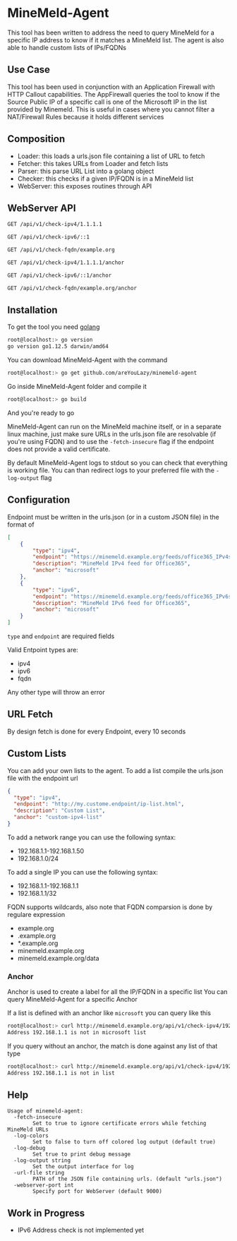# MineMeld-Agent

This tool has been written to address the need to query MineMeld for a specific IP address to know if it matches a MineMeld list.
The agent is also able to handle custom lists of IPs/FQDNs

## Use Case

This tool has been used in conjunction with an Application Firewall with HTTP Callout capabilities.
The AppFirewall queries the tool to know if the Source Public IP of a specific call is one of the Microsoft IP in the list provided by Minemeld.
This is useful in cases where you cannot filter a NAT/Firewall Rules because it holds different services

## Composition

- Loader: this loads a urls.json file containing a list of URL to fetch
- Fetcher: this takes URLs from Loader and fetch lists
- Parser: this parse URL List into a golang object
- Checker: this checks if a given IP/FQDN is in a MineMeld list
- WebServer: this exposes routines through API

## WebServer API

```bash
GET /api/v1/check-ipv4/1.1.1.1

GET /api/v1/check-ipv6/::1

GET /api/v1/check-fqdn/example.org

GET /api/v1/check-ipv4/1.1.1.1/anchor

GET /api/v1/check-ipv6/::1/anchor

GET /api/v1/check-fqdn/example.org/anchor
```

## Installation

To get the tool you need [golang](https://golang.org/)

```bash
root@localhost:> go version
go version go1.12.5 darwin/amd64
```

You can download MineMeld-Agent with the command

```bash
root@localhost:> go get github.com/areYouLazy/minemeld-agent
```

Go inside MineMeld-Agent folder and compile it

```bash
root@localhost:> go build
````

And you\'re ready to go

MineMeld-Agent can run on the MineMeld machine itself, or in a separate linux machine, just make sure URLs in the urls.json file are resolvable (if you\'re using FQDN) and to use the `-fetch-insecure` flag if the endpoint does not provide a valid certificate.

By default MineMeld-Agent logs to stdout so you can check that everything is working file.
You can than redirect logs to your preferred file with the `-log-output` flag

## Configuration

Endpoint must be written in the urls.json (or in a custom JSON file) in the format of

```json
[
    {
        "type": "ipv4",
        "endpoint": "https://minemeld.example.org/feeds/office365_IPv4s",
        "description": "MineMeld IPv4 feed for Office365",
        "anchor": "microsoft"
    },
    {
        "type": "ipv6",
        "endpoint": "https://minemeld.example.org/feeds/office365_IPv6s",
        "description": "MineMeld IPv6 feed for Office365",
        "anchor": "microsoft"
    }
]
```

`type` and `endpoint` are required fields

Valid Entpoint types are:

- ipv4
- ipv6
- fqdn

Any other type will throw an error

## URL Fetch

By design fetch is done for every Endpoint, every 10 seconds

## Custom Lists

You can add your own lists to the agent.
To add a list compile the urls.json file with the endpoint url

```json
{
  "type": "ipv4",
  "endpoint": "http://my.custome.endpoint/ip-list.html",
  "description": "Custom List",
  "anchor": "custom-ipv4-list"
}
```

To add a network range you can use the following syntax:

- 192.168.1.1-192.168.1.50
- 192.168.1.0/24

To add a single IP you can use the following syntax:

- 192.168.1.1-192.168.1.1
- 192.168.1.1/32

FQDN supports wildcards, also note that FQDN comparsion is done by regulare expression

- example.org
- .example.org
- *.example.org
- minemeld.example.org
- minemeld.example.org/data

### Anchor

Anchor is used to create a label for all the IP/FQDN in a specific list
You can query MineMeld-Agent for a specific Anchor

If a list is defined with an anchor like `microsoft` you can query like this

```bash
root@localhost:> curl http://minemeld.example.org/api/v1/check-ipv4/192.168.1.1/microsoft
Address 192.168.1.1 is not in microsoft list
```

If you query without an anchor, the match is done against any list of that type

```bash
root@localhost:> curl http://minemeld.example.org/api/v1/check-ipv4/192.168.1.1
Address 192.168.1.1 is not in list
```

## Help

```text
Usage of minemeld-agent:
  -fetch-insecure
        Set to true to ignore certificate errors while fetching MineMeld URLs
  -log-colors
        Set to false to turn off colored log output (default true)
  -log-debug
        Set true to print debug message
  -log-output string
        Set the output interface for log
  -url-file string
        PATH of the JSON file containing urls. (default "urls.json")
  -webserver-port int
        Specify port for WebServer (default 9000)
```

## Work in Progress

- IPv6 Address check is not implemented yet
